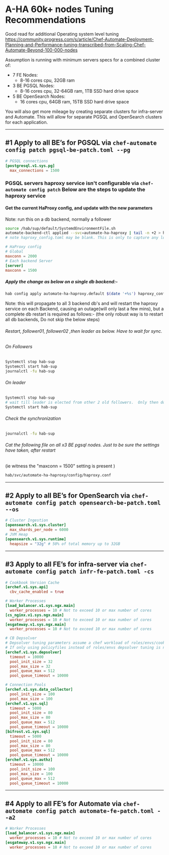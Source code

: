 # A-HA  60k+ nodes Tuning Recommendations

Good read for additional Operating system level tuning <https://community.progress.com/s/article/Chef-Automate-Deployment-Planning-and-Performance-tuning-transcribed-from-Scaling-Chef-Automate-Beyond-100-000-nodes>

Assumption is running with minimum servers specs for a combined cluster of:

- 7 FE Nodes:
  - 8-16 cores cpu, 32GB ram
- 3 BE PGSQL Nodes:
  - 8-16 cores cpu, 32-64GB ram, 1TB SSD hard drive space
- 5 BE OpenSearch Nodes:
  - 16 cores cpu, 64GB ram, 15TB SSD hard drive space

You will also get more mileage by creating separate clusters for infra-server and Automate. This will allow for separate PGSQL and OpenSearch clusters for each application.

---

## #1 Apply to all BE’s for PGSQL via `chef-automate config patch pgsql-be-patch.toml --pg`

```toml
# PGSQL connections
[postgresql.v1.sys.pg]
  max_connections = 1500
```

### PGSQL servers haproxy service isn't configurable via `chef-automate config patch` Below are the steps to update the haproxy service

#### Get the current HaProxy config, and update with the new parameters

Note: run this on a db backend, normally a follower

```bash
source /hab/sup/default/SystemdEnvironmentFile.sh
automate-backend-ctl applied --svc=automate-ha-haproxy | tail -n +2 > haproxy_config.toml
# note haproxy_config.toml may be blank. This is only to capture any local customisations that might have occurred
```

```toml
# HaProxy config
# Global
maxconn = 2000
# Each backend Server
[server]
maxconn = 1500
```

##### Apply the change as below on a single db backend:-

```bash
hab config apply automate-ha-haproxy.default $(date '+%s') haproxy_config.toml
```

Note: this will propagate to all 3 backend db's and will restart the haproxy service on each Backend, causing an outage(will only last a few mins), but a complete db restart is required as follows:- (the only robust way is to restart all db backends, Do not skip the below steps)

###### Restart, follower01, follower02 ,then leader as below.  Have to wait for sync.

###### On Followers

```bash
Systemctl stop hab-sup 
Systemctl start hab-sup 
journalctl -fu hab-sup
```

###### On leader

```bash
Systemctl stop hab-sup
# wait till leader is elected from other 2 old followers.  Only then do the start 
Systemctl start hab-sup
```

###### Check the synchronization

```bash
journalctl -fu hab-sup
```

###### Cat the following file on all x3 BE pgsql nodes.  Just to be sure the settings have taken, after restart

(ie witness the "maxconn = 1500" setting is present )

```bash
hab/svc/automate-ha-haproxy/config/haproxy.conf
```

---

## #2 Apply to all BE’s for OpenSearch via `chef-automate config patch opensearch-be-patch.toml --os`

```toml
# Cluster Ingestion
[opensearch.v1.sys.cluster]
  max_shards_per_node = 6000
# JVM Heap
[opensearch.v1.sys.runtime]
  heapsize = "32g" # 50% of total memory up to 32GB
```

---

## #3 Apply to all FE’s for infra-server via `chef-automate config patch infr-fe-patch.toml -cs`

```toml
# Cookbook Version Cache
[erchef.v1.sys.api]
  cbv_cache_enabled = true

# Worker Processes
[load_balancer.v1.sys.ngx.main]
  worker_processes = 10 # Not to exceed 10 or max number of cores
[cs_nginx.v1.sys.ngx.main]
  worker_processes = 10 # Not to exceed 10 or max number of cores
[esgateway.v1.sys.ngx.main]
  worker_processes = 10 # Not to exceed 10 or max number of cores

# CB Depsolver
# Depsolver tuning parameters assume a chef workload of roles/envs/cookbooks
# If only using policyfiles instead of roles/envs depsolver tuning is not required 
[erchef.v1.sys.depsolver]
  timeout = 10000
  pool_init_size = 32
  pool_max_size = 32
  pool_queue_max = 512
  pool_queue_timeout = 10000

# Connection Pools
[erchef.v1.sys.data_collector]
  pool_init_size = 100
  pool_max_size = 100
[erchef.v1.sys.sql]
  timeout = 5000
  pool_init_size = 80
  pool_max_size = 80
  pool_queue_max = 512
  pool_queue_timeout = 10000
[bifrost.v1.sys.sql]
  timeout = 5000
  pool_init_size = 80
  pool_max_size = 80
  pool_queue_max = 512
  pool_queue_timeout = 10000
[erchef.v1.sys.authz]
  timeout = 10000
  pool_init_size = 100
  pool_max_size = 100
  pool_queue_max = 512
  pool_queue_timeout = 10000
```

---

## #4 Apply to all FE’s for Automate via `chef-automate config patch automate-fe-patch.toml --a2`

```toml
# Worker Processes
[load_balancer.v1.sys.ngx.main]
  worker_processes = 10 # Not to exceed 10 or max number of cores
[esgateway.v1.sys.ngx.main]
  worker_processes = 10 # Not to exceed 10 or max number of cores
```
